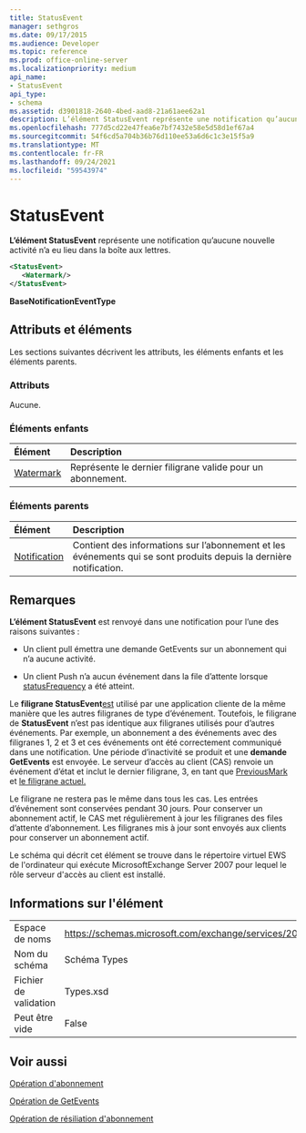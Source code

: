 ```yaml
---
title: StatusEvent
manager: sethgros
ms.date: 09/17/2015
ms.audience: Developer
ms.topic: reference
ms.prod: office-online-server
ms.localizationpriority: medium
api_name:
- StatusEvent
api_type:
- schema
ms.assetid: d3901818-2640-4bed-aad8-21a61aee62a1
description: L’élément StatusEvent représente une notification qu’aucune nouvelle activité n’a eu lieu dans la boîte aux lettres.
ms.openlocfilehash: 777d5cd22e47fea6e7bf7432e58e5d58d1ef67a4
ms.sourcegitcommit: 54f6cd5a704b36b76d110ee53a6d6c1c3e15f5a9
ms.translationtype: MT
ms.contentlocale: fr-FR
ms.lasthandoff: 09/24/2021
ms.locfileid: "59543974"
---
```

# <a name="statusevent"></a>StatusEvent

**L’élément StatusEvent** représente une notification qu’aucune nouvelle activité n’a eu lieu dans la boîte aux lettres. 
  
```xml
<StatusEvent>
   <Watermark/>
</StatusEvent>
```

 **BaseNotificationEventType**
## <a name="attributes-and-elements"></a>Attributs et éléments

Les sections suivantes décrivent les attributs, les éléments enfants et les éléments parents.
  
### <a name="attributes"></a>Attributs

Aucune.
  
### <a name="child-elements"></a>Éléments enfants

|**Élément**|**Description**|
|:-----|:-----|
|[Watermark](watermark.md) <br/> |Représente le dernier filigrane valide pour un abonnement.  <br/> |
   
### <a name="parent-elements"></a>Éléments parents

|**Élément**|**Description**|
|:-----|:-----|
|[Notification](notification-ex15websvcsotherref.md) <br/> |Contient des informations sur l’abonnement et les événements qui se sont produits depuis la dernière notification.  <br/> |
   
## <a name="remarks"></a>Remarques

**L’élément StatusEvent** est renvoyé dans une notification pour l’une des raisons suivantes : 
  
- Un client pull émettra une demande GetEvents sur un abonnement qui n’a aucune activité.
    
- Un client Push n’a aucun événement dans la file d’attente lorsque [statusFrequency](statusfrequency.md) a été atteint. 
    
Le **filigrane StatusEvent**[est](watermark.md) utilisé par une application cliente de la même manière que les autres filigranes de type d’événement. Toutefois, le filigrane de **StatusEvent** n’est pas identique aux filigranes utilisés pour d’autres événements. Par exemple, un abonnement a des événements avec des filigranes 1, 2 et 3 et ces événements ont été correctement communiqué dans une notification. Une période d’inactivité se produit et une **demande GetEvents** est envoyée. Le serveur d’accès au client (CAS) renvoie un événement d’état et inclut le dernier filigrane, 3, en tant que [PreviousMark](previouswatermark.md) et [le filigrane actuel.](watermark.md)
  
Le filigrane ne restera pas le même dans tous les cas. Les entrées d’événement sont conservées pendant 30 jours. Pour conserver un abonnement actif, le CAS met régulièrement à jour les filigranes des files d’attente d’abonnement. Les filigranes mis à jour sont envoyés aux clients pour conserver un abonnement actif.
  
Le schéma qui décrit cet élément se trouve dans le répertoire virtuel EWS de l'ordinateur qui exécute MicrosoftExchange Server 2007 pour lequel le rôle serveur d'accès au client est installé.
  
## <a name="element-information"></a>Informations sur l'élément

|||
|:-----|:-----|
|Espace de noms  <br/> |https://schemas.microsoft.com/exchange/services/2006/types  <br/> |
|Nom du schéma  <br/> |Schéma Types  <br/> |
|Fichier de validation  <br/> |Types.xsd  <br/> |
|Peut être vide  <br/> |False  <br/> |
   
## <a name="see-also"></a>Voir aussi



[Opération d'abonnement](subscribe-operation.md)
  
[Opération de GetEvents](getevents-operation.md)
  
[Opération de résiliation d'abonnement](unsubscribe-operation.md)

